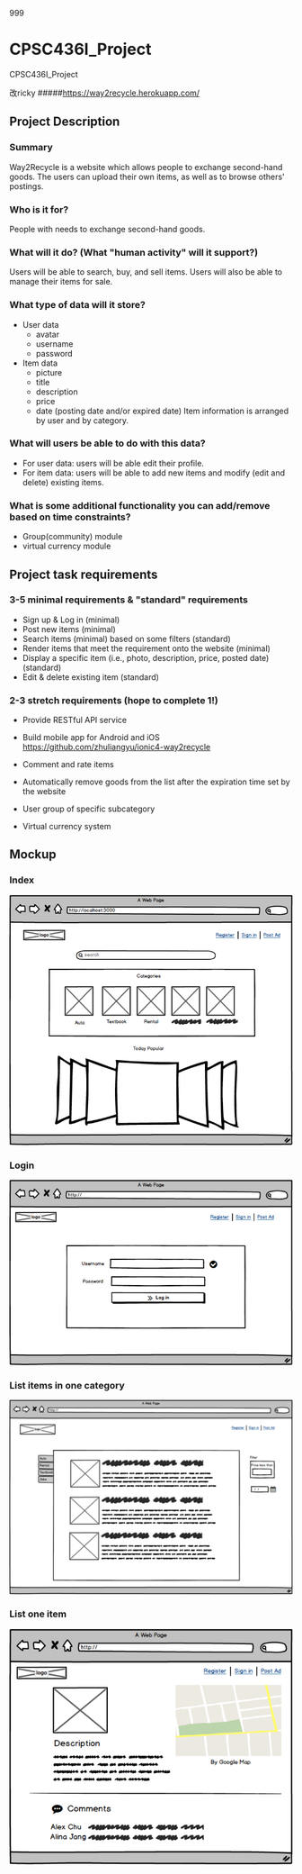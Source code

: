 999

# CPSC436I_Project
CPSC436I_Project

改ricky
#####https://way2recycle.herokuapp.com/


## Project Description

### Summary
Way2Recycle is a website which allows people to exchange second-hand goods. The users can upload their own items, as well as to browse others' postings.

### Who is it for?
People with needs to exchange second-hand goods.
### What will it do? (What "human activity" will it support?)
Users will be able to search, buy, and sell items.
Users will also be able to manage their items for sale.
### What type of data will it store?
* User data
    * avatar
    * username
    * password
* Item data
    * picture
    * title
    * description
    * price
    * date (posting date and/or expired date)
Item information is arranged by user and by category.
### What will users be able to do with this data?
* For user data: users will be able edit their profile. 
* For item data: users will be able to add new items and modify (edit and delete) existing items.
### What is some additional functionality you can add/remove based on time constraints?
* Group(community) module
* virtual currency module

## Project task requirements

### 3-5 minimal requirements & "standard" requirements
* Sign up & Log in (minimal)
* Post new items (minimal)
* Search items (minimal) based on some filters (standard)
* Render items that meet the requirement onto the website (minimal)
* Display a specific item (i.e., photo, description, price, posted date) (standard)
* Edit & delete existing item (standard)
### 2-3 stretch requirements (hope to complete 1!)
* Provide RESTful API service
* Build mobile app for Android and iOS
https://github.com/zhuliangyu/ionic4-way2recycle

* Comment and rate items
* Automatically remove goods from the list after the expiration time set by the website
* User group of specific subcategory
* Virtual currency system

## Mockup
### Index

![alt text](./mockup/my_index.png)
### Login
![alt text](./mockup/my_register.png)
### List items in one category
![alt text](./mockup/my_list.png)
### List one item
![alt text](./mockup/one_item_display.png)


